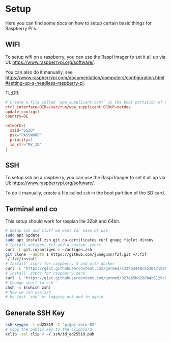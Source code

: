 # Setup

Here you can find some docs on how to setup certain basic things for Raspberry Pi's.

## WIFI

To setup wifi on a raspberry, you can use the Raspi Imager to set it all up via UI: <https://www.raspberrypi.org/software/>.

You can also do it manually, see <https://www.raspberrypi.com/documentation/computers/configuration.html#setting-up-a-headless-raspberry-pi>.

TL;DR:

```conf
# Create a file called `wpa_supplicant.conf` in the boot partition of the SD card with the following content:
ctrl_interface=DIR=/var/run/wpa_supplicant GROUP=netdev
update_config=1
country=DE

network={
  ssid="SSID"
  psk="PASSWORD"
  priority=1
  id_str="MY_ID"
}
```

## SSH

To setup ssh on a raspberry, you can use the Raspi Imager to set it all up via UI: <https://www.raspberrypi.org/software/>.

To do it manually, create a file called `ssh` in the boot partition of the SD card.

## Terminal and co

This setup should work for raspian lite 32bit and 64bit.

```sh
# Setup zsh and stuff we want for ease of use
sudo apt update
sudo apt install zsh git ca-certificates curl gnupg figlet direnv
# Install antigen, fzf and a custom .zshrc
curl -L git.io/antigen > ~/antigen.zsh
git clone --depth 1 https://github.com/junegunn/fzf.git ~/.fzf
~/.fzf/install
# Install .zshrc for raspberry 4 and with docker
curl -L "https://gist.githubusercontent.com/gormed/c339a3448c5530471586bc238d44b106/raw/52a11e3309a4c0d86c1589bbe2de35b9a6513d27/.zshrc" > ~/.zshrc
# Install .zshrc for raspberry zero
curl -L "https://gist.githubusercontent.com/gormed/323eb5bd288b4c6129c881f02aa9b85d/raw/0481d37b1518fb837dc252667998c827f3dcea20/.zshrc" > ~/.zshrc
# Change shell to zsh
chsh -s $(which zsh)
# Now we can use zsh
# by just `zsh` or logging out and in again
```

## Generate SSH Key

```sh
ssh-keygen -t ed25519 -C "pi@pi-zero-03"
# Copy the public key to the clipboard
xclip -sel clip < ~/.ssh/id_ed25519.pub
```
